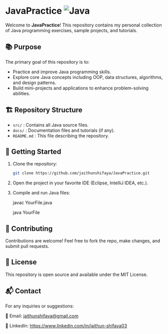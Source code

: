 # JavaPractice ![Java](https://img.shields.io/badge/Java-Programming-007396?logo=java&style=flat)

Welcome to **JavaPractice**! This repository contains my personal collection of Java programming exercises, sample projects, and tutorials. 

## 📚 Purpose
The primary goal of this repository is to:
- Practice and improve Java programming skills.
- Explore core Java concepts including OOP, data structures, algorithms, and design patterns.
- Build mini-projects and applications to enhance problem-solving abilities.

## 🏗️ Repository Structure
- `src/` : Contains all Java source files.
- `docs/` : Documentation files and tutorials (if any).
- `README.md` : This file describing the repository.

## 🚀 Getting Started
1. Clone the repository:
   ```bash
   git clone https://github.com/jaithunshifaya/JavaPractice.git
2. Open the project in your favorite IDE (Eclipse, IntelliJ IDEA, etc.).

3. Compile and run Java files:

   javac YourFile.java

   java YourFile

## 🌟 Contributing
Contributions are welcome! Feel free to fork the repo, make changes, and submit pull requests.

## 📃 License
This repository is open source and available under the MIT License.

## 📬 Contact
For any inquiries or suggestions:

📧 Email: jaithunshifaya@gmail.com

💼 LinkedIn: https://www.linkedin.com/in/jaithun-shifaya03




